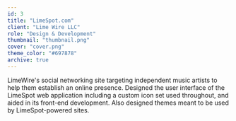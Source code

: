 ```yaml
---
id: 3
title: "LimeSpot.com"
client: "Lime Wire LLC"
role: "Design & Development"
thumbnail: "thumbnail.png"
cover: "cover.png"
theme_color: "#697878"
archive: true
---
```


LimeWire's social networking site targeting independent music artists to help them establish an online presence. Designed the user interface of the LimeSpot web application including a custom icon set used throughout, and aided in its front-end development. Also designed themes meant to be used by LimeSpot-powered sites.

